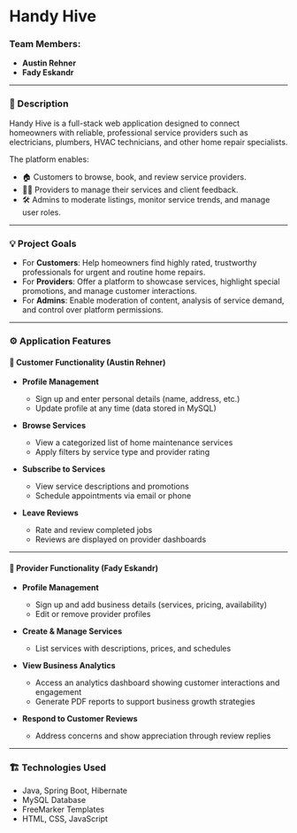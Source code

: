 # Handy Hive

### Team Members:
- **Austin Rehner**
- **Fady Eskandr**

---

### 📌 Description

Handy Hive is a full-stack web application designed to connect homeowners with reliable, professional service providers such as electricians, plumbers, HVAC technicians, and other home repair specialists.

The platform enables:
- 🏠 Customers to browse, book, and review service providers.
- 👨‍🔧 Providers to manage their services and client feedback.
- 🛠️ Admins to moderate listings, monitor service trends, and manage user roles.

---

### 💡 Project Goals

- For **Customers**: Help homeowners find highly rated, trustworthy professionals for urgent and routine home repairs.
- For **Providers**: Offer a platform to showcase services, highlight special promotions, and manage customer interactions.
- For **Admins**: Enable moderation of content, analysis of service demand, and control over platform permissions.

---

### ⚙️ Application Features

#### 👤 **Customer Functionality** (Austin Rehner)
- **Profile Management**  
  - Sign up and enter personal details (name, address, etc.)  
  - Update profile at any time (data stored in MySQL)

- **Browse Services**  
  - View a categorized list of home maintenance services  
  - Apply filters by service type and provider rating

- **Subscribe to Services**  
  - View service descriptions and promotions  
  - Schedule appointments via email or phone

- **Leave Reviews**  
  - Rate and review completed jobs  
  - Reviews are displayed on provider dashboards

---

#### 🧰 **Provider Functionality** (Fady Eskandr)
- **Profile Management**  
  - Sign up and add business details (services, pricing, availability)  
  - Edit or remove provider profiles

- **Create & Manage Services**  
  - List services with descriptions, prices, and schedules

- **View Business Analytics**  
  - Access an analytics dashboard showing customer interactions and engagement  
  - Generate PDF reports to support business growth strategies

- **Respond to Customer Reviews**  
  - Address concerns and show appreciation through review replies

---

### 🏗️ Technologies Used
- Java, Spring Boot, Hibernate
- MySQL Database
- FreeMarker Templates
- HTML, CSS, JavaScript
